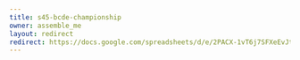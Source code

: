```yaml
---
title: s45-bcde-championship
owner: assemble_me
layout: redirect
redirect: https://docs.google.com/spreadsheets/d/e/2PACX-1vT6j7SFXeEvJtcAOjKn67scl5hHIMh5o2w_LLIw0UPq7DdDQ9oBVz5lhLu4LVeKLugKsgrXwXeayuJO/pubhtml?gid=0
---
```

